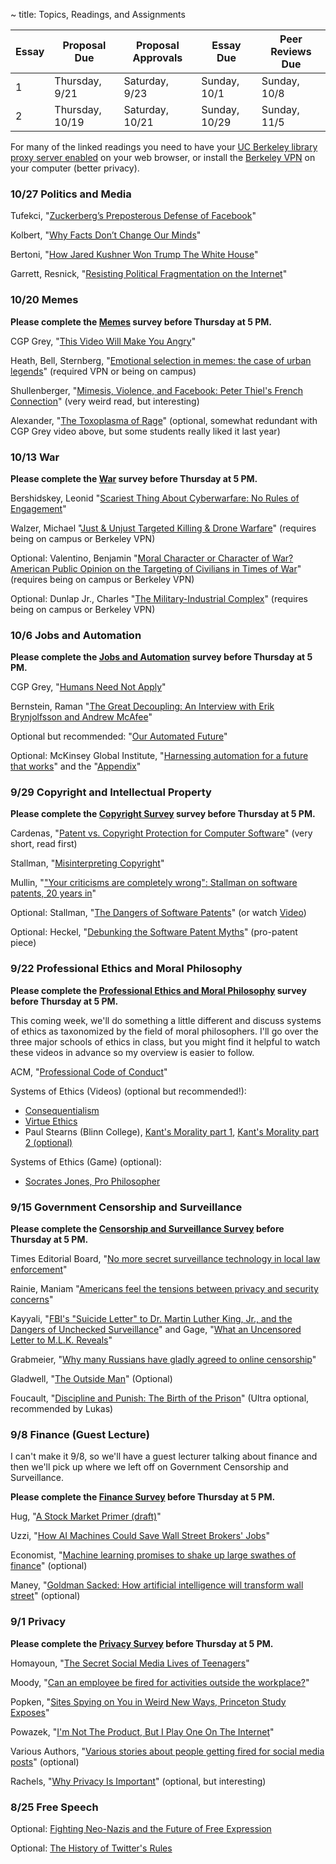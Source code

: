 ~ title: Topics, Readings, and Assignments

<!-- ASSIGNMENTS -->
| Essay | Proposal Due    | Proposal Approvals | Essay Due     | Peer Reviews Due |
|-------|-----------------|--------------------|---------------|------------------|
| 1     | Thursday, 9/21  | Saturday, 9/23     | Sunday, 10/1  | Sunday, 10/8     |
| 2     | Thursday, 10/19 | Saturday, 10/21    | Sunday, 10/29 | Sunday, 11/5     |

For many of the linked readings you need to have your [UC Berkeley library
proxy server enabled][proxy] on your web browser, or install the [Berkeley
VPN][vpn] on your computer (better privacy).

   [proxy]: http://www.lib.berkeley.edu/Help/proxy.html
   [vpn]: http://www.lib.berkeley.edu/Help/vpn.html

### 10/27 Politics and Media

Tufekci, "[Zuckerberg’s Preposterous Defense of Facebook][facebook_fake_news]"

Kolbert, "[Why Facts Don’t Change Our Minds][facts]"

Bertoni, "[How Jared Kushner Won Trump The White House][kushner]"

Garrett, Resnick, "[Resisting Political Fragmentation on the Internet][resisting_fragmentation]"

   [facts]: https://www.newyorker.com/magazine/2017/02/27/why-facts-dont-change-our-minds
   [kushner]: https://www.forbes.com/sites/stevenbertoni/2016/11/22/exclusive-interview-how-jared-kushner-won-trump-the-white-house/#528f2d823af6
   [facebook_fake_news]: https://www.nytimes.com/2017/09/29/opinion/mark-zuckerberg-facebook.html
   [resisting_fragmentation]: http://www.mitpressjournals.org/doi/abs/10.1162/DAED_a_00118?journalCode=daed


### 10/20 Memes

**Please complete the [Memes](https://docs.google.com/forms/d/e/1FAIpQLSfVvqObfyr57NAI30RXBvShg84pMrD28R3WfhBIOXFjz7VZkg/viewform?usp=sf_link) survey before Thursday at 5 PM.**

CGP Grey, "[This Video Will Make You Angry][angry_video]"

Heath, Bell, Sternberg, "[Emotional selection in memes: the case of urban legends][emotional_selection]" (required VPN or being on campus)

Shullenberger, "[Mimesis, Violence, and Facebook: Peter Thiel's French Connection][mimetic_violence]" (very weird read, but interesting)

Alexander, "[The Toxoplasma of Rage][toxoplasma]" (optional, somewhat redundant with CGP Grey video above, but some students really liked it last year)

   [angry_video]: https://www.youtube.com/watch?v=rE3j_RHkqJc
   [emotional_selection]: http://psycnet.apa.org/journals/psp/81/6/1028/
   [mimetic_violence]: https://thesocietypages.org/cyborgology/2016/08/13/mimesis-violence-and-facebook-peter-thiels-french-connection-full-essay/
   [toxoplasma]: http://slatestarcodex.com/2014/12/17/the-toxoplasma-of-rage/

### 10/13 War

**Please complete the [War](https://docs.google.com/forms/d/e/1FAIpQLSdLeTZ4Z7jPAT2ZLyK40hPX7hQqKaUrGRPV2HDUdIEQHTYvKQ/viewform?usp=sf_link) survey before Thursday at 5 PM.**

Bershidskey, Leonid "[Scariest Thing About Cyberwarfare: No Rules of Engagement][cyberwar_rules]"

Walzer, Michael "[Just & Unjust Targeted Killing & Drone Warfare][drones]" (requires being on campus or Berkeley VPN)

Optional: Valentino, Benjamin "[Moral Character or Character of War? American Public Opinion on the Targeting of Civilians in Times of War][civilians]" (requires being on campus or Berkeley VPN)

Optional: Dunlap Jr., Charles "[The Military-Industrial Complex][military_industrial]" (requires being on campus or Berkeley VPN)

   [cyberwar_rules]: https://www.bloomberg.com/view/articles/2017-07-07/scariest-thing-about-cyberwarfare-no-rules-of-engagement
   [drones]: http://www.mitpressjournals.org/doi/full/10.1162/DAED_a_00408
   [civilians]: http://www.mitpressjournals.org/doi/full/10.1162/DAED_a_00417
   [military_industrial]: http://www.mitpressjournals.org/doi/pdf/10.1162/DAED_a_00104

### 10/6 Jobs and Automation

**Please complete the [Jobs and Automation](https://goo.gl/forms/8laJtk8i5P2dODu23) survey before Thursday at 5 PM.**

CGP Grey, "[Humans Need Not Apply][humans_need_not_apply]"

Bernstein, Raman "[The Great Decoupling: An Interview with Erik Brynjolfsson and Andrew McAfee][decoupling]"

Optional but recommended: "[Our Automated Future][automated_future]"

Optional: McKinsey Global Institute, "[Harnessing automation for a future that works][mckinsey1]" and the "[Appendix][mckinsey2]"

   [humans_need_not_apply]: https://www.youtube.com/watch?v=7Pq-S557XQU
   [decoupling]: https://hbr.org/2015/06/the-great-decoupling
   [automated_future]: https://www.newyorker.com/magazine/2016/12/19/our-automated-future
   [mckinsey1]: http://www.mckinsey.com/global-themes/digital-disruption/harnessing-automation-for-a-future-that-works
   [mckinsey2]: http://www.mckinsey.com/~/media/McKinsey/Global%20Themes/Digital%20Disruption/Harnessing%20automation%20for%20a%20future%20that%20works/MGI-A-future-that-works_In-brief.ashx


### 9/29 Copyright and Intellectual Property

**Please complete the [Copyright Survey](https://goo.gl/forms/yJsZz38uVwnnwzYA2) survey before Thursday at 5 PM.**

Cardenas, "[Patent vs. Copyright Protection for Computer Software][copyright_vs_patent]" (very short, read first)

Stallman, "[Misinterpreting Copyright][copyright]"

Mullin, "["Your criticisms are completely wrong": Stallman on software patents, 20 years in][meta_patent]"

Optional: Stallman, "[The Dangers of Software Patents][no_patent]" (or watch [Video][no_patent_video])

Optional: Heckel, "[Debunking the Software Patent Myths][yes_patent]" (pro-patent piece)

   [copyright_vs_patent]: https://www.linkedin.com/pulse/patent-vs-copyright-protection-computer-software-de-cardenas-jd-mba  
   [copyright]: http://www.gnu.org/philosophy/misinterpreting-copyright.html
   [no_patent]: https://www.gnu.org/philosophy/danger-of-software-patents.en.html
   [no_patent_video]: https://www.youtube.com/watch?v=aiKRt3-FbM0
   [yes_patent]: http://groups.csail.mit.edu/mac/classes/6.805/articles/int-prop/heckel-debunking.html
   [meta_patent]: http://arstechnica.com/tech-policy/2012/11/your-criticisms-are-completely-wrong-stallman-on-software-patents/

### 9/22 Professional Ethics and Moral Philosophy

**Please complete the [Professional Ethics and Moral Philosophy](https://goo.gl/forms/DOCUjxfVgRwU6gaq1) survey before Thursday at 5 PM.**

This coming week, we'll do something a little different and discuss systems of ethics as taxonomized by the field of moral philosophers. I'll go over the three major schools of ethics in class, but you might find it helpful to watch these videos in advance so my overview is easier to follow.

ACM, "[Professional Code of Conduct][acm_code]"

Systems of Ethics (Videos) (optional but recommended!):
   - [Consequentialism][consequentialism1]
   - [Virtue Ethics][virtue_ethics_dartington]
   - Paul Stearns (Blinn College), [Kant's Morality part 1][stearns_kant1], [Kant's Morality part 2 (optional)][stearns_kant2]

Systems of Ethics (Game) (optional):
   - [Socrates Jones, Pro Philosopher][socrates_jones]

   [stearns_kant1]: https://www.youtube.com/watch?v=W_Q8cNzjTv0
   [stearns_kant2]: https://www.youtube.com/watch?v=KQqcD3_3_Y8
   [stanford_kant]: http://plato.stanford.edu/entries/kant-moral/#GooWilMorWorDut
   [consequentialism1]: https://www.youtube.com/watch?v=hACdhD_kes8
   [virtue_ethics_dartington]: https://www.youtube.com/watch?v=PHVuzec6s0c
   [acm_code]: http://www.acm.org/about/code-of-ethics
   [socrates_jones]: http://www.kongregate.com/games/chiefwakamakamu/socrates-jones-pro-philosopher

### 9/15 Government Censorship and Surveillance

**Please complete the [Censorship and Surveillance Survey](https://docs.google.com/forms/d/e/1FAIpQLScYimbTX6jlgWcsPha8HATP_a5IHRwfSVYAcYHduINrq7R6Vw/viewform) before Thursday at 5 PM.**

Times Editorial Board, "[No more secret surveillance technology in local law enforcement][secrecy_local_law_enforcement]"

Rainie, Maniam "[Americans feel the tensions between privacy and security concerns][americans_views_surveillance]"

Kayyali, "[FBI's "Suicide Letter" to Dr. Martin Luther King, Jr., and the Dangers of Unchecked Surveillance][mlk1]" and Gage, "[What an Uncensored Letter to M.L.K. Reveals][mlk2]"

Grabmeier, "[Why many Russians have gladly agreed to online censorship][russians_internet_censorship]"

Gladwell, "[The Outside Man][outside_man]" (Optional)

Foucault, "[Discipline and Punish: The Birth of the Prison][panopticism]" (Ultra optional, recommended by Lukas)

   [secrecy_local_law_enforcement]: http://www.latimes.com/opinion/editorials/la-ed-surveillance-bill-sb21-20170901-story.html

   [russians_internet_censorship]: https://news.osu.edu/news/2017/09/06/psychological-firewall/

   [americans_views_surveillance]: http://www.pewresearch.org/fact-tank/2016/02/19/americans-feel-the-tensions-between-privacy-and-security-concerns/

   [mlk1]: https://www.eff.org/deeplinks/2014/11/fbis-suicide-letter-dr-martin-luther-king-jr-and-dangers-unchecked-surveillance
   [mlk2]: http://www.nytimes.com/2014/11/16/magazine/what-an-uncensored-letter-to-mlk-reveals.html
 
   [outside_man]: https://www.newyorker.com/magazine/2016/12/19/daniel-ellsberg-edward-snowden-and-the-modern-whistle-blower/amp

   [panopticism]: http://dm.ncl.ac.uk/courseblog/files/2011/03/michel-foucault-panopticism.pdf

### 9/8 Finance (Guest Lecture)

I can't make it 9/8, so we'll have a guest lecturer talking about finance and then we'll pick up where we left off on Government Censorship and Surveillance.

**Please complete the [Finance Survey](https://docs.google.com/a/berkeley.edu/forms/d/e/1FAIpQLScB-sbivD9YYiubBPcx9s50RVUt1RokAV1ZCMobWYCJIYehCw/viewform) before Thursday at 5 PM.**

Hug, "[A Stock Market Primer (draft)][stock_market]"

Uzzi, "[How AI Machines Could Save Wall Street Brokers' Jobs][man_machine_teams]"

Economist, "[Machine learning promises to shake up large swathes of finance][machine_learning_finance]" (optional)

Maney, "[Goldman Sacked: How artificial intelligence will transform wall street][robots_beat_man]" (optional)

   [stock_market]: https://docs.google.com/document/d/14vnPi9LodKX2cpgLltBi9uekFysNCHkJ3WDiOqM7sr4/edit?usp=drive_web

   [man_machine_teams]: https://www.entrepreneur.com/article/295309

   [machine_learning_finance]: https://www.economist.com/news/finance-and-economics/21722685-fields-trading-credit-assessment-fraud-prevention-machine-learning

   [robots_beat_man]: http://www.newsweek.com/2017/03/10/how-artificial-intelligence-transform-wall-street-560637.html

### 9/1 Privacy

**Please complete the [Privacy Survey](https://goo.gl/forms/ZmPNnqdUIgSwGszZ2) before Thursday at 5 PM.**

Homayoun, "[The Secret Social Media Lives of Teenagers][secret_lives]"

Moody, "[Can an employee be fired for activities outside the workplace?][personal_professional]"

Popken, "[Sites Spying on You in Weird New Ways, Princeton Study Exposes][ad_spying]"

Powazek, "[I'm Not The Product, But I Play One On The Internet][not_the_product]"

Various Authors, "[Various stories about people getting fired for social media posts][various_firings]" (optional)

Rachels, "[Why Privacy Is Important][why_privacy]" (optional, but interesting)

   [why_privacy]: http://www.jstor.org/stable/2265077   
   [personal_professional]: http://www.hrdive.com/news/can-an-employee-be-fired-for-activities-outside-the-workplace/449603/ 
   [secret_lives]: https://www.nytimes.com/2017/06/07/well/family/the-secret-social-media-lives-of-teenagers.html?mcubz=1
   [addicted]: http://www.nytimes.com/2013/08/25/sunday-review/addicted-to-apps.html
   [ad_spying]: http://www.nbcnews.com/tech/security/princeton-study-exposes-weird-new-ways-sites-are-spying-you-n622391
   [not_the_product]: http://powazek.com/posts/3229
   [various_firings]: https://www.google.com/search?biw=1259&bih=669&tbm=nws&q=fired+posting&oq=fired+posting&gs_l=psy-ab.3...17925.19141.0.19245.13.11.0.0.0.0.110.753.9j1.10.0....0...1.1.64.psy-ab..3.7.462...0.y1UP_eo0Tho



### 8/25 Free Speech
<!-- **Please complete the [Free Speech Survey](https://goo.gl/forms/yd5x1muSjbz0rOZv1) before class.** -->

Optional: [Fighting Neo-Nazis and the Future of Free Expression][effnazis]

Optional: [The History of Twitter's Rules][twitter]

   [effnazis]: https://www.eff.org/deeplinks/2017/08/fighting-neo-nazis-future-free-expression
   [twitter]: http://motherboard.vice.com/read/the-history-of-twitters-rules
